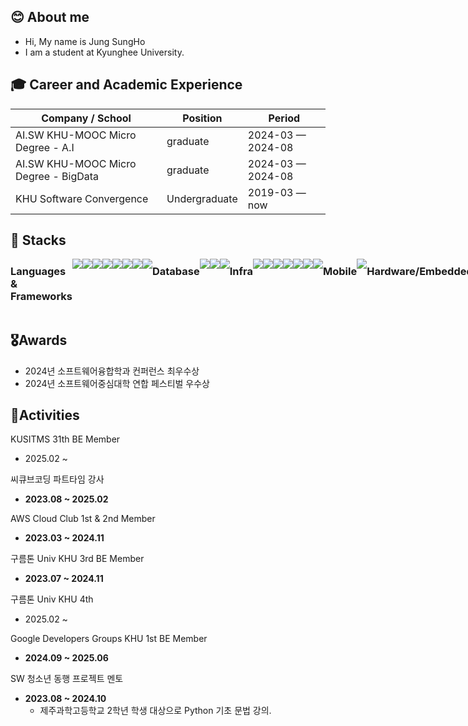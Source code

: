 ## 😊 About me
- Hi, My name is Jung SungHo
- I am a student at Kyunghee University.

## 🎓 Career and Academic Experience
<div align="center">

| Company / School                          | Position                       | Period            |
| ----------------------------------------- | ------------------------------ | ----------------- |
| AI.SW KHU-MOOC Micro Degree - A.I         | graduate                       | 2024-03 — 2024-08 |
| AI.SW KHU-MOOC Micro Degree - BigData     | graduate                       | 2024-03 — 2024-08 |
| KHU Software Convergence                  | Undergraduate                  | 2019-03 — now     |

</div>


## 🔨 Stacks

<div style="display:flex; flex-direction:row;">
    <h3 align="left" style="margin-top: 10px"> Languages & Frameworks </h3>
    <img src="https://img.shields.io/badge/C++-00599C?style=for-the-badge&logo=C%2B%2B&logoColor=white">
<img src="https://img.shields.io/badge/Python-3670A0?style=for-the-badge&logo=Python&logoColor=white">
<img src="https://img.shields.io/badge/Go-00ADD8?style=for-the-badge&logo=Go&logoColor=white">
<img src="https://img.shields.io/badge/Kotlin-0095D5?style=for-the-badge&logo=Kotlin&logoColor=white">
<img src="https://img.shields.io/badge/Java-%23ED8B00.svg?style=for-the-badge&logo=openjdk&logoColor=white">
  <img src="https://img.shields.io/badge/Django-092E20?style=for-the-badge&logo=django&logoColor=white">
<img src="https://img.shields.io/badge/FastAPI-009688?style=for-the-badge&logo=FastAPI&logoColor=white">
<img src="https://img.shields.io/badge/Spring%20Boot-6DB33F?style=for-the-badge&logo=springboot&logoColor=white">
    <br>
    <h3 align="left" style="margin-top: 10px"> Database </h3>
    <img src="https://img.shields.io/badge/MySQL-4479A1?style=for-the-badge&logo=mysql&logoColor=white">
<img src="https://img.shields.io/badge/PostgreSQL-4169E1?style=for-the-badge&logo=postgresql&logoColor=white">
<img src="https://img.shields.io/badge/Redis-DC382D?style=for-the-badge&logo=redis&logoColor=white">
    <br>
    <h3 align="left" style="margin-top: 10px"> Infra </h3>
    <img src="https://img.shields.io/badge/AWS-232F3E?style=for-the-badge&logo=amazonaws&logoColor=white">
<img src="https://img.shields.io/badge/GCP-4285F4?style=for-the-badge&logo=googlecloud&logoColor=white">
<img src="https://img.shields.io/badge/Git-F05032?style=for-the-badge&logo=git&logoColor=white">
<img src="https://img.shields.io/badge/Docker-2496ED?style=for-the-badge&logo=docker&logoColor=white">
<img src="https://img.shields.io/badge/Docker%20Compose-2496ED?style=for-the-badge&logo=docker&logoColor=white">
    <img src="https://img.shields.io/badge/Prometheus-009639?style=for-the-badge&logo=prometheus&logoColor=white">
    <img src="https://img.shields.io/badge/Grafana-F46800?style=for-the-badge&logo=grafana&logoColor=white">
 <h3 align="left" style="margin-top: 10px"> Mobile </h3>
  <img src="https://img.shields.io/badge/Android%20Studio-3DDC84?style=for-the-badge&logo=androidstudio&logoColor=white">
   <h3 align="left" style="margin-top: 10px"> Hardware/Embedded </h3>
   <img src="https://img.shields.io/badge/Arduino-00979D?style=for-the-badge&logo=arduino&logoColor=white">
</div>



## 🎖️Awards
- 2024년 소프트웨어융합학과 컨퍼런스 최우수상
- 2024년 소프트웨어중심대학 연합 페스티벌 우수상

## 🎯Activities
KUSITMS 31th BE Member
- 2025.02 ~
    
씨큐브코딩 파트타임 강사  
- **2023.08 ~  2025.02** 

AWS Cloud Club 1st & 2nd Member  
- **2023.03 ~ 2024.11**  

구름톤 Univ KHU 3rd BE Member  
- **2023.07 ~ 2024.11**  

구름톤 Univ KHU 4th 
- 2025.02 ~  

Google Developers Groups KHU 1st BE Member  
- **2024.09 ~ 2025.06**  

SW 청소년 동행 프로젝트 멘토  
- **2023.08 ~ 2024.10**  
  - 제주과학고등학교 2학년 학생 대상으로 Python 기초 문법 강의.  
